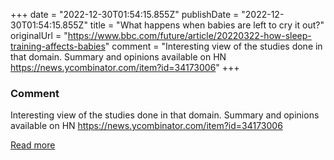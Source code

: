 +++
date = "2022-12-30T01:54:15.855Z"
publishDate = "2022-12-30T01:54:15.855Z"
title = "What happens when babies are left to cry it out?"
originalUrl = "https://www.bbc.com/future/article/20220322-how-sleep-training-affects-babies"
comment = "Interesting view of the studies done in that domain. Summary and opinions available on HN https://news.ycombinator.com/item?id=34173006"
+++

### Comment

Interesting view of the studies done in that domain. Summary and opinions available on HN https://news.ycombinator.com/item?id=34173006

[Read more](https://www.bbc.com/future/article/20220322-how-sleep-training-affects-babies)
